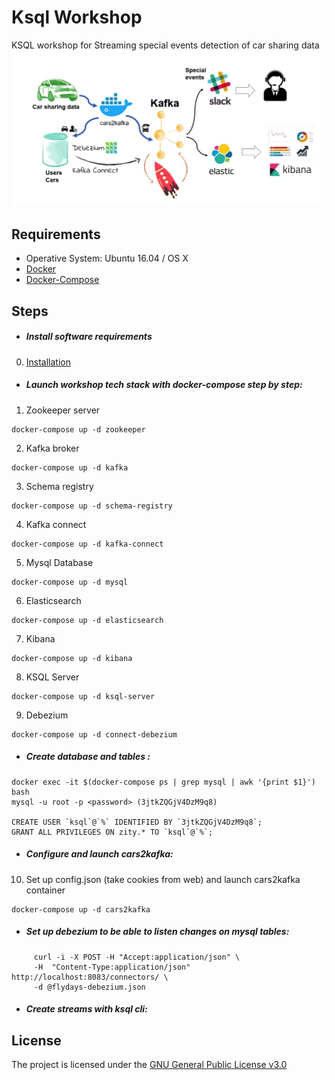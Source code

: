Ksql Workshop
=================

KSQL workshop for Streaming special events detection of car sharing data
![Diagram](/images/ksql-workshop.jpg)

Requirements
------------
- Operative System: Ubuntu 16.04 / OS X
- [Docker](INSTALL.md)
- [Docker-Compose](INSTALL.md)

Steps
------------
- ##### Install software requirements
0. [Installation](INSTALL.md)
- ##### Launch workshop tech stack with docker-compose step by step:
1. Zookeeper server
```
docker-compose up -d zookeeper
```
2. Kafka broker
```
docker-compose up -d kafka
```
3. Schema registry
```
docker-compose up -d schema-registry
```
4. Kafka connect
```
docker-compose up -d kafka-connect
```
5. Mysql Database
```
docker-compose up -d mysql
```
6. Elasticsearch
```
docker-compose up -d elasticsearch
```
7. Kibana
```
docker-compose up -d kibana
```
8. KSQL Server
```
docker-compose up -d ksql-server
```
9. Debezium
```
docker-compose up -d connect-debezium
```
- ##### Create database and tables :
```
docker exec -it $(docker-compose ps | grep mysql | awk '{print $1}') bash
mysql -u root -p <password> (3jtkZQGjV4DzM9q8)

CREATE USER `ksql`@`%` IDENTIFIED BY `3jtkZQGjV4DzM9q8`;
GRANT ALL PRIVILEGES ON zity.* TO `ksql`@`%`;
```
- ##### Configure and launch cars2kafka:
10. Set up config.json (take cookies from web) and launch cars2kafka container
```
docker-compose up -d cars2kafka
```
- ##### Set up debezium to be able to listen changes on mysql tables:
```
     curl -i -X POST -H "Accept:application/json" \
     -H  "Content-Type:application/json" http://localhost:8083/connectors/ \
     -d @flydays-debezium.json
```
- ##### Create streams with ksql cli:



License
------------
The project is licensed under the [GNU General Public License v3.0](LICENSE)
